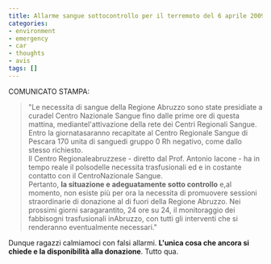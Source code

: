 ```yaml
---
title: Allarme sangue sottocontrollo per il terremoto del 6 aprile 2009
categories:
- environment
- emergency
- car
- thoughts
- avis
tags: []
---
```

COMUNICATO STAMPA:

>"Le necessita di sangue della Regione Abruzzo sono state presidiate a curadel
Centro Nazionale Sangue fino dalle prime ore di questa mattina,
mediantel'attivazione della rete dei Centri Regionali Sangue. Entro la
giornatasaranno recapitate al Centro Regionale Sangue di Pescara 170 unita di
sanguedi gruppo 0 Rh negativo, come dallo stesso richiesto.  
Il Centro Regionaleabruzzese - diretto dal Prof. Antonio Iacone - ha in tempo
reale il polsodelle necessita trasfusionali ed e in costante contatto con il
CentroNazionale Sangue.  
Pertanto, **la situazione e adeguatamente sotto controllo** e,al momento, non
esiste più per ora la necessita di promuovere sessioni straordinarie di
donazione al di fuori della Regione Abruzzo. Nei prossimi giorni
saragarantito, 24 ore su 24, il monitoraggio dei fabbisogni trasfusionali
inAbruzzo, con tutti gli interventi che si renderanno eventualmente
necessari."

Dunque ragazzi calmiamoci con  falsi allarmi. **L'unica cosa che ancora si
chiede e la disponibilità alla donazione**. Tutto qua.

